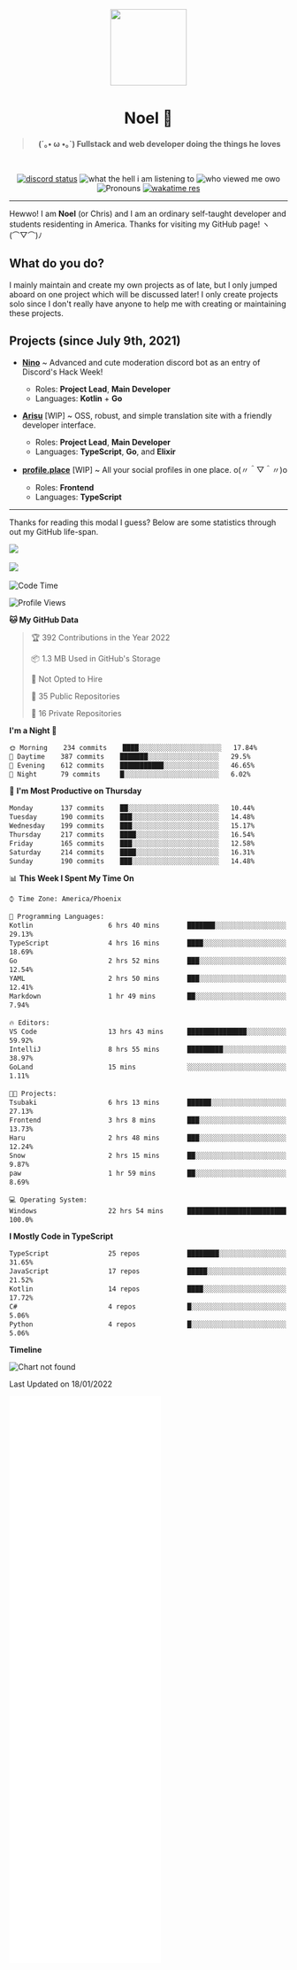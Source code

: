 <div align='center'>
  <div align='center'>
    <img
      src='https://cdn.floofy.dev/art/icons/icon_cinnamonserval.png'
      width='138'
      height='138'
    />
  </div>
  <h1>Noel 🐾</h1>
  <blockquote><strong>(´｡• ω •｡`) Fullstack and web developer doing the things he loves</strong></blockquote>

  <br />

  <a href='https://discord.com/users/280158289667555328' target='_blank'><img alt="discord status" src="https://dev.discordprofiles.me/badge/status/280158289667555328" /></a>
  <img alt="what the hell i am listening to" src="https://dev.discordprofiles.me/badge/spotify/280158289667555328" />
  <img alt="who viewed me owo" src="https://komarev.com/ghpvc/?username=auguwu" />
  <img alt='Pronouns' src='https://img.shields.io/endpoint?url=https://pronoundb.org/shields/6004d014406af11e4593a013' />
  <a href="https://wakatime.com/@auguwu" target='_blank'>
    <img alt='wakatime res' src='https://wakatime.com/badge/user/89736485-42ec-4c0f-a2f3-481db74514dc.svg' />
  </a>
</div>

<hr />

Hewwo! I am **Noel** (or Chris) and I am an ordinary self-taught developer and students residenting in America. Thanks for visiting my GitHub page! ヽ(⌒▽⌒)ﾉ

## What do you do?
I mainly maintain and create my own projects as of late, but I only jumped aboard on one project which will be discussed later! I only create projects
solo since I don't really have anyone to help me with creating or maintaining these projects.

## Projects (since July 9th, 2021)
- [**Nino**](https://nino.sh) ~ Advanced and cute moderation discord bot as an entry of Discord's Hack Week!
  - Roles: **Project Lead**, **Main Developer**
  - Languages: **Kotlin** + **Go**

- [**Arisu**](https://arisu.land) [WIP] ~ OSS, robust, and simple translation site with a friendly developer interface.
  - Roles: **Project Lead**, **Main Developer**
  - Languages: **TypeScript**, **Go**, and **Elixir**

- [**profile.place**](https://profile.place) [WIP] ~ All your social profiles in one place. o(〃＾▽＾〃)o
  - Roles: **Frontend**
  - Languages: **TypeScript**

---

Thanks for reading this modal I guess? Below are some statistics through out my GitHub life-span.

![](https://github-readme-stats.vercel.app/api?username=auguwu&count_private=true&show_icons=true&theme=gruvbox)

![](https://github-readme-stats.vercel.app/api/top-langs/?username=auguwu&layout=compact&theme=gruvbox)

<!--START_SECTION:waka-->
![Code Time](http://img.shields.io/badge/Code%20Time-2%2C642%20hrs%2010%20mins-blue)

![Profile Views](http://img.shields.io/badge/Profile%20Views-2-blue)

**🐱 My GitHub Data** 

> 🏆 392 Contributions in the Year 2022
 > 
> 📦 1.3 MB Used in GitHub's Storage 
 > 
> 🚫 Not Opted to Hire
 > 
> 📜 35 Public Repositories 
 > 
> 🔑 16 Private Repositories  
 > 
**I'm a Night 🦉** 

```text
🌞 Morning    234 commits    ████░░░░░░░░░░░░░░░░░░░░░   17.84% 
🌆 Daytime    387 commits    ███████░░░░░░░░░░░░░░░░░░   29.5% 
🌃 Evening    612 commits    ███████████░░░░░░░░░░░░░░   46.65% 
🌙 Night      79 commits     █░░░░░░░░░░░░░░░░░░░░░░░░   6.02%

```
📅 **I'm Most Productive on Thursday** 

```text
Monday       137 commits    ██░░░░░░░░░░░░░░░░░░░░░░░   10.44% 
Tuesday      190 commits    ███░░░░░░░░░░░░░░░░░░░░░░   14.48% 
Wednesday    199 commits    ███░░░░░░░░░░░░░░░░░░░░░░   15.17% 
Thursday     217 commits    ████░░░░░░░░░░░░░░░░░░░░░   16.54% 
Friday       165 commits    ███░░░░░░░░░░░░░░░░░░░░░░   12.58% 
Saturday     214 commits    ████░░░░░░░░░░░░░░░░░░░░░   16.31% 
Sunday       190 commits    ███░░░░░░░░░░░░░░░░░░░░░░   14.48%

```


📊 **This Week I Spent My Time On** 

```text
⌚︎ Time Zone: America/Phoenix

💬 Programming Languages: 
Kotlin                   6 hrs 40 mins       ███████░░░░░░░░░░░░░░░░░░   29.13% 
TypeScript               4 hrs 16 mins       ████░░░░░░░░░░░░░░░░░░░░░   18.69% 
Go                       2 hrs 52 mins       ███░░░░░░░░░░░░░░░░░░░░░░   12.54% 
YAML                     2 hrs 50 mins       ███░░░░░░░░░░░░░░░░░░░░░░   12.41% 
Markdown                 1 hr 49 mins        ██░░░░░░░░░░░░░░░░░░░░░░░   7.94%

🔥 Editors: 
VS Code                  13 hrs 43 mins      ███████████████░░░░░░░░░░   59.92% 
IntelliJ                 8 hrs 55 mins       █████████░░░░░░░░░░░░░░░░   38.97% 
GoLand                   15 mins             ░░░░░░░░░░░░░░░░░░░░░░░░░   1.11%

🐱‍💻 Projects: 
Tsubaki                  6 hrs 13 mins       ██████░░░░░░░░░░░░░░░░░░░   27.13% 
Frontend                 3 hrs 8 mins        ███░░░░░░░░░░░░░░░░░░░░░░   13.73% 
Haru                     2 hrs 48 mins       ███░░░░░░░░░░░░░░░░░░░░░░   12.24% 
Snow                     2 hrs 15 mins       ██░░░░░░░░░░░░░░░░░░░░░░░   9.87% 
paw                      1 hr 59 mins        ██░░░░░░░░░░░░░░░░░░░░░░░   8.69%

💻 Operating System: 
Windows                  22 hrs 54 mins      █████████████████████████   100.0%

```

**I Mostly Code in TypeScript** 

```text
TypeScript               25 repos            ████████░░░░░░░░░░░░░░░░░   31.65% 
JavaScript               17 repos            █████░░░░░░░░░░░░░░░░░░░░   21.52% 
Kotlin                   14 repos            ████░░░░░░░░░░░░░░░░░░░░░   17.72% 
C#                       4 repos             █░░░░░░░░░░░░░░░░░░░░░░░░   5.06% 
Python                   4 repos             █░░░░░░░░░░░░░░░░░░░░░░░░   5.06%

```


**Timeline**

![Chart not found](https://raw.githubusercontent.com/auguwu/auguwu/master/charts/bar_graph.png) 


 Last Updated on 18/01/2022
<!--END_SECTION:waka-->

![](./github-metrics.svg)
